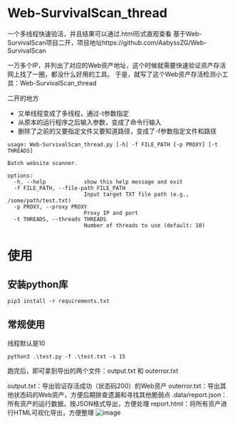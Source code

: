# Web-SurvivalScan_thread
一个多线程快速验活，并且结果可以通过.html形式直观查看
基于Web-SurvivalScan项目二开，项目地址https://github.com/AabyssZG/Web-SurvivalScan

一万多个IP，并列出了对应的Web资产地址，这个时候就需要快速验证资产存活网上找了一圈，都没什么好用的工具。
于是，就写了这个Web资产存活检测小工具：Web-SurvivalScan_thread

二开的地方
- 又单线程变成了多线程，通过-t参数指定
- 从原本的运行程序之后输入参数，变成了命令行输入
- 删除了之前的又要指定文件又要知道路径，变成了-f参数指定文件和路径

```
usage: Web-SurvivalScan_thread.py [-h] -f FILE_PATH [-p PROXY] [-t THREADS]

Batch website scanner.

options:
  -h, --help            show this help message and exit
  -f FILE_PATH, --file-path FILE_PATH
                        Input target TXT file path (e.g., /some/path/test.txt)
  -p PROXY, --proxy PROXY
                        Proxy IP and port
  -t THREADS, --threads THREADS
                        Number of threads to use (default: 10)

```
# 使用
## 安装python库
```
pip3 install -r requirements.txt
```
## 常规使用
线程默认是10
```
python3 .\test.py -f .\test.txt -s 15
```
跑完后，即可拿到导出的两个文件：output.txt 和 outerror.txt

output.txt：导出验证存活成功（状态码200）的Web资产
outerror.txt：导出其他状态码的Web资产，方便后期排查遗漏和寻找其他脆弱点
.data/report.json：所有资产的运行数据，按JSON格式导出，方便处理
report.html：将所有资产进行HTML可视化导出，方便整理
![image](https://github.com/user-attachments/assets/4d01efae-2816-48e8-997b-77e8463640f6)
